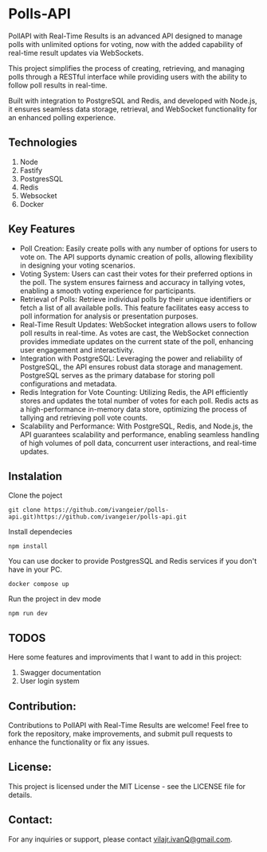 # Polls-API

PollAPI with Real-Time Results is an advanced API designed to manage polls with unlimited options for voting, now with the added capability of real-time result updates via WebSockets.

This project simplifies the process of creating, retrieving, and managing polls through a RESTful interface while providing users with the ability to follow poll results in real-time.

Built with integration to PostgreSQL and Redis, and developed with Node.js, it ensures seamless data storage, retrieval, and WebSocket functionality for an enhanced polling experience.

## Technologies

1. Node
2. Fastify
3. PostgresSQL
4. Redis
5. Websocket
6. Docker

## Key Features

- Poll Creation: Easily create polls with any number of options for users to vote on. The API supports dynamic creation of polls, allowing flexibility in designing your voting scenarios.
- Voting System: Users can cast their votes for their preferred options in the poll. The system ensures fairness and accuracy in tallying votes, enabling a smooth voting experience for participants.
- Retrieval of Polls: Retrieve individual polls by their unique identifiers or fetch a list of all available polls. This feature facilitates easy access to poll information for analysis or presentation purposes.
- Real-Time Result Updates: WebSocket integration allows users to follow poll results in real-time. As votes are cast, the WebSocket connection provides immediate updates on the current state of the poll, enhancing user engagement and interactivity.
- Integration with PostgreSQL: Leveraging the power and reliability of PostgreSQL, the API ensures robust data storage and management. PostgreSQL serves as the primary database for storing poll configurations and metadata.
- Redis Integration for Vote Counting: Utilizing Redis, the API efficiently stores and updates the total number of votes for each poll. Redis acts as a high-performance in-memory data store, optimizing the process of tallying and retrieving poll vote counts.
- Scalability and Performance: With PostgreSQL, Redis, and Node.js, the API guarantees scalability and performance, enabling seamless handling of high volumes of poll data, concurrent user interactions, and real-time updates.

## Instalation

Clone the poject
````
git clone https://github.com/ivangeier/polls-api.git)https://github.com/ivangeier/polls-api.git
````

Install dependecies
````
npm install
````

You can use docker to provide PostgresSQL and Redis services if you don't have in your PC.
````
docker compose up
````

Run the project in dev mode
````
npm run dev
````

## TODOS
Here some features and improviments that I want to add in this project:

1. Swagger documentation
2. User login system

## Contribution:

Contributions to PollAPI with Real-Time Results are welcome! Feel free to fork the repository, make improvements, and submit pull requests to enhance the functionality or fix any issues.

## License:

This project is licensed under the MIT License - see the LICENSE file for details.

## Contact:

For any inquiries or support, please contact vilajr.ivanQ@gmail.com.


